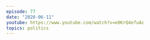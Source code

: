 ```yaml
---
episode: 77
date: "2020-06-11"
youtube: https://www.youtube.com/watch?v=e0KrQ4efuAc
topics: politics
---
```

